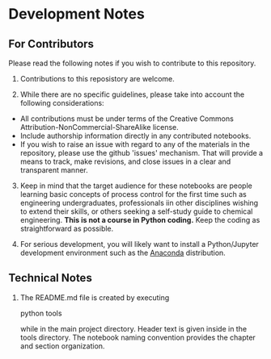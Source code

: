 # Development Notes

## For Contributors

Please read the following notes if you wish to contribute to this repository.

1. Contributions to this reposistory are welcome. 

2. While there are no specific guidelines, please take into account the following considerations:
* All contributions must be under terms of the Creative Commons Attribution-NonCommercial-ShareAlike license. 
* Include authorship information directly in any contributed notebooks.
* If you wish to raise an issue with regard to any of the materials in the repository, please use the github 'issues' mechanism. That will provide a means to track, make revisions, and close issues in a clear and transparent manner.

3. Keep in mind that the target audience for these notebooks are people learning basic concepts of process control for the first time such as engineering undergraduates, professionals iin other disciplines wishing to extend their skills, or others seeking a self-study guide to chemical engineering. **This is not a course in Python coding.** Keep the coding as straightforward as possible.

4. For serious development, you will likely want to install a Python/Jupyter development environment such as the [Anaconda](https://anaconda.com) distribution. 


## Technical Notes

1. The README.md file is created by executing

    python tools
   
   while in the main project directory. Header text is given inside in the tools directory. The notebook naming convention provides the chapter and section organization.
